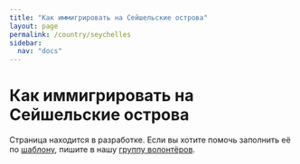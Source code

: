 ```yaml
---
title: "Как иммигрировать на Сейшельские острова"
layout: page
permalink: /country/seychelles
sidebar:
  nav: "docs"
---
```


# Как иммигрировать на Сейшельские острова

Страница находится в разработке. Если вы хотите помочь заполнить её по [шаблону](/template), пишите в нашу [группу волонтёров](https://t.me/+FHi3FnJaoWJkMDAx).
